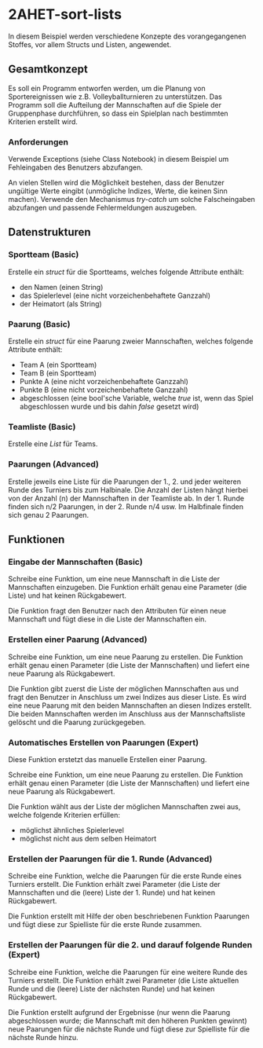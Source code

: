 # 2AHET-sort-lists

In diesem Beispiel werden verschiedene Konzepte des vorangegangenen Stoffes, vor allem Structs und Listen, angewendet.

## Gesamtkonzept

Es soll ein Programm entworfen werden, um die Planung von Sportereignissen wie z.B. Volleyballturnieren zu unterstützen. Das Programm soll die Aufteilung der Mannschaften auf die Spiele der Gruppenphase durchführen, so dass ein Spielplan nach bestimmten Kriterien erstellt wird.

### Anforderungen

Verwende Exceptions (siehe Class Notebook) in diesem Beispiel um Fehleingaben des Benutzers abzufangen. 

An vielen Stellen wird die Möglichkeit bestehen, dass der Benutzer ungültige Werte eingibt (unmögliche Indizes, Werte, die keinen Sinn machen). Verwende den Mechanismus  *try-catch* um solche Falscheingaben abzufangen und passende Fehlermeldungen auszugeben.

## Datenstrukturen

### Sportteam (Basic)

Erstelle ein *struct* für die Sportteams, welches folgende Attribute enthält:

* den Namen (einen String)
* das Spielerlevel (eine nicht vorzeichenbehaftete Ganzzahl)
* der Heimatort (als String)

### Paarung (Basic)

Erstelle ein *struct* für eine Paarung zweier Mannschaften, welches folgende Attribute enthält:

* Team A (ein Sportteam)
* Team B (ein Sportteam)
* Punkte A (eine nicht vorzeichenbehaftete Ganzzahl)
* Punkte B (eine nicht vorzeichenbehaftete Ganzzahl)
* abgeschlossen (eine bool'sche Variable, welche *true* ist, wenn das Spiel abgeschlossen wurde und bis dahin *false* gesetzt wird)

### Teamliste (Basic)

Erstelle eine *List* für Teams.

### Paarungen (Advanced)

Erstelle jeweils eine Liste für die Paarungen der 1., 2. und jeder weiteren Runde des Turniers bis zum Halbinale. Die Anzahl der Listen hängt hierbei von der Anzahl (n) der Mannschaften in der Teamliste ab. In der 1. Runde finden sich n/2 Paarungen, in der 2. Runde n/4 usw. Im Halbfinale finden sich genau 2 Paarungen.

## Funktionen

### Eingabe der Mannschaften (Basic)

Schreibe eine Funktion, um eine neue Mannschaft in die Liste der Mannschaften einzugeben. Die Funktion erhält genau eine Parameter (die Liste) und hat keinen Rückgabewert.

Die Funktion fragt den Benutzer nach den Attributen für einen neue Mannschaft und fügt diese in die Liste der Mannschaften ein.

### Erstellen einer Paarung (Advanced)

Schreibe eine Funktion, um eine neue Paarung zu erstellen. Die Funktion erhält genau einen Parameter (die Liste der Mannschaften) und liefert eine neue Paarung als Rückgabewert.

Die Funktion gibt zuerst die Liste der möglichen Mannschaften aus und fragt den Benutzer in Anschluss um zwei Indizes aus dieser Liste. Es wird eine neue Paarung mit den beiden Mannschaften an diesen Indizes erstellt. Die beiden Mannschaften werden im Anschluss aus der Mannschaftsliste gelöscht und die Paarung zurückgegeben.

### Automatisches Erstellen von Paarungen (Expert)

Diese Funktion erstetzt das manuelle Erstellen einer Paarung.

Schreibe eine Funktion, um eine neue Paarung zu erstellen. Die Funktion erhält genau einen Parameter (die Liste der Mannschaften) und liefert eine neue Paarung als Rückgabewert.

Die Funktion wählt aus der Liste der möglichen Mannschaften zwei aus, welche folgende Kriterien erfüllen:

* möglichst ähnliches Spielerlevel
* möglichst nicht aus dem selben Heimatort

### Erstellen der Paarungen für die 1. Runde (Advanced)

Schreibe eine Funktion, welche die Paarungen für die erste Runde eines Turniers erstellt. Die Funktion erhält zwei Parameter (die Liste der Mannschaften und die (leere) Liste der 1. Runde) und hat keinen Rückgabewert. 

Die Funktion erstellt mit Hilfe der oben beschriebenen Funktion Paarungen und fügt diese zur Spielliste für die erste Runde zusammen.

### Erstellen der Paarungen für die 2. und darauf folgende Runden (Expert)

Schreibe eine Funktion, welche die Paarungen für eine weitere Runde des Turniers erstellt. Die Funktion erhält zwei Parameter (die Liste aktuellen Runde und die (leere) Liste der nächsten Runde) und hat keinen Rückgabewert. 

Die Funktion erstellt aufgrund der Ergebnisse (nur wenn die Paarung abgeschlossen wurde; die Mannschaft mit den höheren Punkten gewinnt) neue Paarungen für die nächste Runde und fügt diese zur Spielliste für die nächste Runde hinzu.
